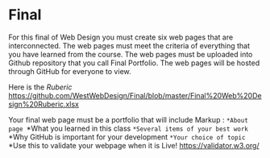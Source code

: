 # Final
For this final of Web Design you must create six web pages that are interconnected. The web pages must meet the criteria of everything that you have learned from the course. The web pages must be uploaded into Github repository that you call Final Portfolio. The web pages will be hosted through GitHub for everyone to view.

Here is the *Ruberic* 
https://github.com/WestWebDesign/Final/blob/master/Final%20Web%20Design%20Ruberic.xlsx



Your final web page must be a portfolio that will include
Markup : ```*About page
         ```*What you learned in this class
         ```*Several items of your best work
         ```*Why GitHub is important for your development
         ```*Your choice of topic
         ```*Use this to validate your webpage when it is Live!
https://validator.w3.org/



         
